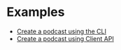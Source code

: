 # Examples

* [Create a podcast using the CLI](https://github.com/podops/podops/tree/main/examples/minimal)
* [Create a podcast using Client API](https://github.com/podops/podops/tree/main/examples/simple)
